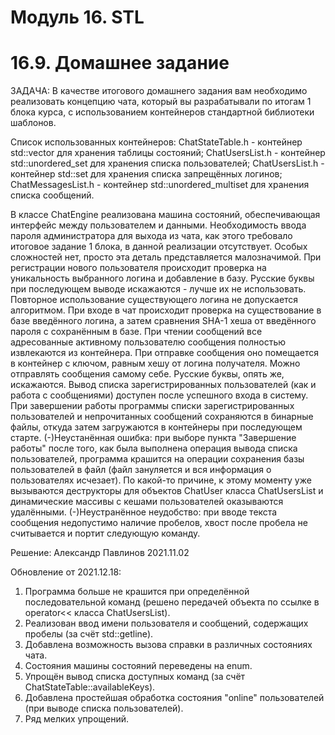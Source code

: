 Модуль 16. STL
=====================================================================
16.9. Домашнее задание
======================

ЗАДАЧА: В качестве итогового домашнего задания вам необходимо реализовать концепцию чата,
который вы разрабатывали по итогам 1 блока курса, с использованием контейнеров стандартной библиотеки шаблонов.


Список использованных контейнеров:
ChatStateTable.h - контейнер std::vector для хранения таблицы состояний;
ChatUsersList.h - контейнер std::unordered_set для хранения списка пользователей;
ChatUsersList.h - контейнер std::set для хранения списка запрещённых логинов;
ChatMessagesList.h - контейнер std::unordered_multiset для хранения списка сообщений.

В классе ChatEngine реализована машина состояний, обеспечивающая интерфейс между пользователем и данными.
Необходимость ввода пароля администратора для выхода из чата, как этого требовало итоговое задание 1 блока, в данной реализации отсутствует. Особых сложностей нет, просто эта деталь представляется малозначимой.
При регистрации нового пользователя происходит проверка на уникальность выбранного логина и добавление в базу. Русские буквы при последующем выводе искажаются - лучше их не использовать. Повторное использование существующего логина не допускается алгоритмом.
При входе в чат происходит проверка на существование в базе введённого логина, а затем сравнения SHA-1 хеша от введённого пароля с сохранённым в базе.
При чтении сообщений все адресованные активному пользователю сообщения полностью извлекаются из контейнера.
При отправке сообщения оно помещается в контейнер с ключом, равным хешу от логина получателя. Можно отправлять сообщения самому себе. Русские буквы, опять же, искажаются.
Вывод списка зарегистрированных пользователей (как и работа с сообщениями) доступен после успешного входа в систему.
При завершении работы программы списки зарегистрированных пользователей и непрочитанных сообщений сохраняются в бинарные файлы, откуда затем загружаются в контейнеры при последующем старте.
(-)Неустанённая ошибка: при выборе пункта "Завершение работы" после того, как была выполнена операция вывода списка пользователей, программа крашится на операции сохранения базы пользователей в файл (файл зануляется и вся информация о пользователях исчезает). По какой-то причине, к этому моменту уже вызываются деструкторы для объектов ChatUser класса ChatUsersList и динамические массивы с кешами пользователей оказываются удалёнными.
(-)Неустранённое неудобство: при вводе текста сообщения недопустимо наличие пробелов, хвост после пробела не считывается и портит следующую команду.

Решение: Александр Павлинов 2021.11.02

Обновление от 2021.12.18:
1. Программа больше не крашится при определённой последовательной команд (решено передачей объекта по ссылке в operator<< класса ChatUsersList).
2. Реализован ввод имени пользователя и сообщений, содержащих пробелы (за счёт std::getline).
3. Добавлена возможность вызова справки в различных состояниях чата.
4. Состояния машины состояний переведены на enum.
5. Упрощён вывод списка доступных команд (за счёт ChatStateTable::availableKeys).
6. Добавлена простейшая обработка состояния "online" пользователей (при выводе списка пользователей).
7. Ряд мелких упрощений.